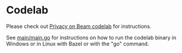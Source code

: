 # Codelab

Please check out [Privacy on Beam codelab](https://codelabs.developers.google.com/codelabs/privacy-on-beam/)
for instructions.

See [main/main.go](main/main.go) for instructions on how to run the codelab
binary in Windows or in Linux with Bazel or with the "go" command.

